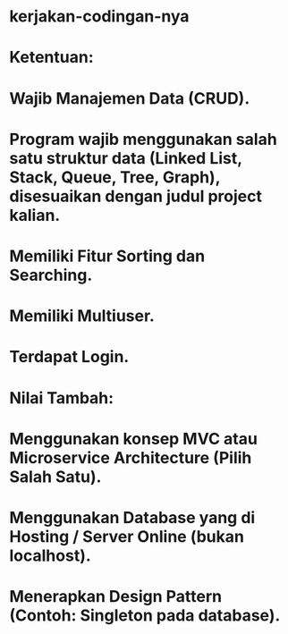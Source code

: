 # kerjakan-codingan-nya
# Ketentuan:
# Wajib Manajemen Data (CRUD).
# Program wajib menggunakan salah satu struktur data (Linked List, Stack, Queue, Tree, Graph), disesuaikan dengan judul project kalian.
# Memiliki Fitur Sorting dan Searching.
# Memiliki Multiuser.
# Terdapat Login.
# Nilai Tambah:
# Menggunakan konsep MVC atau Microservice Architecture (Pilih Salah Satu).
# Menggunakan Database yang di Hosting / Server Online (bukan localhost).
# Menerapkan Design Pattern (Contoh: Singleton pada database).
